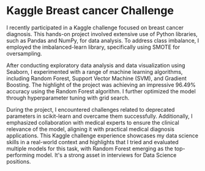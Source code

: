 # Kaggle Breast cancer Challenge

<p>I recently participated in a Kaggle challenge focused on breast cancer diagnosis. This hands-on project involved extensive use of Python libraries, such as Pandas and NumPy, for data analysis. To address class imbalance, I employed the imbalanced-learn library, specifically using SMOTE for oversampling.
</p>
<p>
After conducting exploratory data analysis and data visualization using Seaborn, I experimented with a range of machine learning algorithms, including Random Forest, Support Vector Machine (SVM), and Gradient Boosting. The highlight of the project was achieving an impressive 96.49% accuracy using the Random Forest algorithm. I further optimized the model through hyperparameter tuning with grid search.
</p>
<p>
During the project, I encountered challenges related to deprecated parameters in scikit-learn and overcame them successfully. Additionally, I emphasized collaboration with medical experts to ensure the clinical relevance of the model, aligning it with practical medical diagnosis applications. This Kaggle challenge experience showcases my data science skills in a real-world context and highlights that I tried and evaluated multiple models for this task, with Random Forest emerging as the top-performing model. It's a strong asset in interviews for Data Science positions.
</p>
